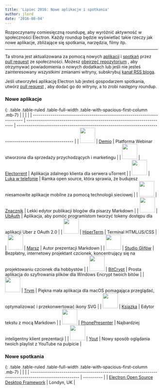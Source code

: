 ```yaml
---
title: 'Lipiec 2016: Nowe aplikacje i spotkania'
author: jlord
date: '2016-08-04'
---
```


Rozpoczynamy comiesięczną roundupę, aby wyróżnić aktywność w społeczności Electron. Każdy roundup będzie wyświetlać takie rzeczy jak nowe aplikacje, zbliżające się spotkania, narzędzia, filmy itp.

---

Ta strona jest aktualizowana za pomocą nowych [aplikacji](https://electronjs.org/apps) i [spotkań](https://electronjs.org/community) przez [pull request](https://github.com/electron/electronjs.org/pulls) ze społeczności. Możesz [obejrzeć repozytorium](https://github.com/electron/electronjs.org) , aby otrzymywać powiadomienia o nowych dodatkach lub jeśli nie jesteś zainteresowany _wszystkimi_ zmianami witryny, subskrybuj [kanał RSS bloga](https://electronjs.org/feed.xml).

Jeśli utworzyłeś aplikację Electron lub jesteś gospodarzem spotkania, utwórz [pull request](https://github.com/electron/electronjs.org) , aby dodać go do witryny, a to zrobi następny roundup.

### Nowe aplikacje

{: .table .table-ruled .table-full-width .table-with-spacious-first-column .mb-7}
|                                                                           |                                                                         |                                                                                                             |
| ------------------------------------------------------------------------- | ----------------------------------------------------------------------- | ----------------------------------------------------------------------------------------------------------- |
| <img src="/images/apps/demio.png" width="50" />          | [Demio](https://demio.com)                                              | Platforma Webinar stworzona dla sprzedaży przychodzących i marketingu                                       |
| <img src="/images/apps/electorrent.png" width="50" />    | [Electorrent](https://github.com/Tympanix/Electorrent)                  | Aplikacja zdalnego klienta dla serwera uTorrent                                                             |
| <img src="/images/apps/phonegap.png" width="50" />       | [Luka w telefonie](http://phonegap.com/products/#desktop-app-section)   | Ramka open source, która sprawia, że budujesz niesamowite aplikacje mobilne za pomocą technologii sieciowej |
| <img src="/images/apps/wordmark.png" width="50" />       | [Znacznik](http://wordmarkapp.com)                                      | Lekki edytor publikacji blogów dla pisarzy Markdown                                                         |
| <img src="/images/apps/ubauth.png" width="50" />         | [UbAuth](http://ubauth.enytc.com)                                       | Aplikacja, aby pomóc programistom tworzyć tokeny dostępu dla aplikacji Uber z OAuth 2.0                     |
| <img src="/images/apps/hyperterm.png" width="50" />      | [HiperTerm](https://hyperterm.org)                                      | Terminal HTML/JS/CSS                                                                                        |
| <img src="/images/apps/marp.png" width="50" />           | [Marsz](https://yhatt.github.io/marp)                                   | Autor prezentacji Markdown                                                                                  |
| <img src="/images/apps/glyphrstudio.png" width="50" />   | [Studio Glifów](https://github.com/glyphr-studio/Glyphr-Studio-Desktop) | Bezpłatny, internetowy projektant czcionek, koncentrujący się na projektowaniu czcionek dla hobbystów       |
| <img src="/images/apps/bitcrypt.png" width="50" />       | [BitCrypt](https://github.com/Nazgul07/BitCrypt)                        | Prosta aplikacja do szyfrowania plików dla Windows Encrypt twoich bitów                                     |
| <img src="/images/apps/trym.png" width="50" />           | [Trym](http://kontentapps.com/trym)                                     | Piękna mała aplikacja dla macOS pomagająca przeglądać, optymalizować i przekonwertować ikony SVG            |
| <img src="/images/apps/booker.png" width="50" />         | [Książka](http://apps.meamka.me/booker)                                 | Edytor tekstu z mocą Markdown                                                                               |
| <img src="/images/apps/phonepresenter.png" width="50" /> | [PhonePresenter](https://phonepresenter.com)                            | Najbardziej inteligentny klient prezentacji                                                                 |
| <img src="/images/apps/yout-player.png" width="50" />    | [Yout](https://youtplayer.github.io)                                    | Nowy sposób oglądania twoich playlist z YouTube na pulpicie                                                 |

### Nowe spotkania

{: .table .table-ruled .table-full-width .table-with-spacious-first-column .mb-7}
|                                                                                                         |            |
| ------------------------------------------------------------------------------------------------------- | ---------- |
| [Electron Open Source Desktop Framework](http://www.meetup.com/Electron-Open-Source-Desktop-Framework/) | Londyn, UK |

